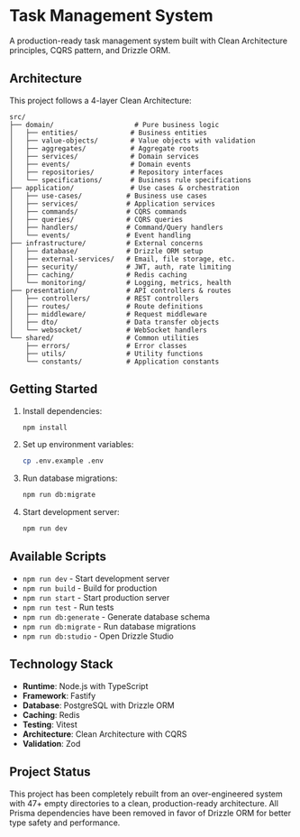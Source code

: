 # Task Management System

A production-ready task management system built with Clean Architecture principles, CQRS pattern, and Drizzle ORM.

## Architecture

This project follows a 4-layer Clean Architecture:

```
src/
├── domain/                    # Pure business logic
│   ├── entities/             # Business entities
│   ├── value-objects/        # Value objects with validation
│   ├── aggregates/           # Aggregate roots
│   ├── services/             # Domain services
│   ├── events/               # Domain events
│   ├── repositories/         # Repository interfaces
│   └── specifications/       # Business rule specifications
├── application/              # Use cases & orchestration
│   ├── use-cases/           # Business use cases
│   ├── services/            # Application services
│   ├── commands/            # CQRS commands
│   ├── queries/             # CQRS queries
│   ├── handlers/            # Command/Query handlers
│   └── events/              # Event handling
├── infrastructure/          # External concerns
│   ├── database/            # Drizzle ORM setup
│   ├── external-services/   # Email, file storage, etc.
│   ├── security/            # JWT, auth, rate limiting
│   ├── caching/             # Redis caching
│   └── monitoring/          # Logging, metrics, health
├── presentation/            # API controllers & routes
│   ├── controllers/         # REST controllers
│   ├── routes/              # Route definitions
│   ├── middleware/          # Request middleware
│   ├── dto/                 # Data transfer objects
│   └── websocket/           # WebSocket handlers
└── shared/                  # Common utilities
    ├── errors/              # Error classes
    ├── utils/               # Utility functions
    └── constants/           # Application constants
```

## Getting Started

1. Install dependencies:

   ```bash
   npm install
   ```

2. Set up environment variables:

   ```bash
   cp .env.example .env
   ```

3. Run database migrations:

   ```bash
   npm run db:migrate
   ```

4. Start development server:
   ```bash
   npm run dev
   ```

## Available Scripts

- `npm run dev` - Start development server
- `npm run build` - Build for production
- `npm run start` - Start production server
- `npm run test` - Run tests
- `npm run db:generate` - Generate database schema
- `npm run db:migrate` - Run database migrations
- `npm run db:studio` - Open Drizzle Studio

## Technology Stack

- **Runtime**: Node.js with TypeScript
- **Framework**: Fastify
- **Database**: PostgreSQL with Drizzle ORM
- **Caching**: Redis
- **Testing**: Vitest
- **Architecture**: Clean Architecture with CQRS
- **Validation**: Zod

## Project Status

This project has been completely rebuilt from an over-engineered system with 47+ empty directories to a clean, production-ready architecture. All Prisma dependencies have been removed in favor of Drizzle ORM for better type safety and performance.
